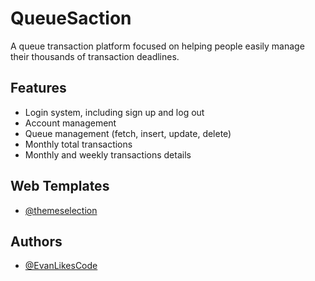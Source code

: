 
# QueueSaction

A queue transaction platform focused on helping people easily manage their thousands of transaction deadlines.


## Features

- Login system, including sign up and log out
- Account management
- Queue management (fetch, insert, update, delete)
- Monthly total transactions
- Monthly and weekly transactions details


## Web Templates
- [@themeselection](https://github.com/themeselection/sneat-bootstrap-html-admin-template-free)


## Authors

- [@EvanLikesCode](https://github.com/Evanlikescode/)

